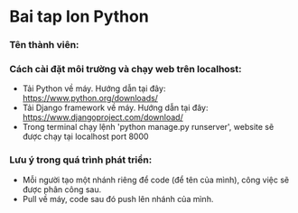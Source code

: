 # Bai tap lon Python
### Tên thành viên: ###




### Cách cài đặt môi trường và chạy web trên localhost: ###
+ Tải Python về máy. Hướng dẫn tại đây: https://www.python.org/downloads/
+ Tải Django framework về máy. Hướng dẫn tại đây: https://www.djangoproject.com/download/
+ Trong terminal chạy lệnh 'python manage.py runserver', website sẽ được chạy tại localhost port 8000

### Lưu ý trong quá trình phát triển: ###
+ Mỗi người tạo một nhánh riêng để code (để tên của mình), công việc sẽ được phân công sau.
+ Pull về máy, code sau đó push lên nhánh của mình.
